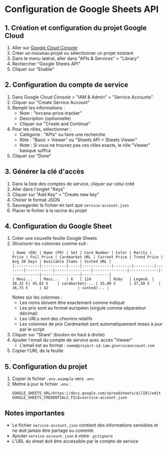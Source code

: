 # Configuration de Google Sheets API

## 1. Création et configuration du projet Google Cloud

1. Aller sur [Google Cloud Console](https://console.cloud.google.com/)
2. Créer un nouveau projet ou sélectionner un projet existant
3. Dans le menu latéral, aller dans "APIs & Services" > "Library"
4. Rechercher "Google Sheets API"
5. Cliquer sur "Enable"

## 2. Configuration du compte de service

1. Dans Google Cloud Console > "IAM & Admin" > "Service Accounts"
2. Cliquer sur "Create Service Account"
3. Remplir les informations :
   - Nom : "lorcana-price-tracker"
   - Description (optionnelle)
   - Cliquer sur "Create and Continue"
4. Pour les rôles, sélectionner :
   - Catégorie : "APIs" ou faire une recherche
   - Rôle : "Basic > Viewer" ou "Sheets API > Sheets Viewer"
   - Note : Si vous ne trouvez pas ces rôles exacts, le rôle "Viewer" basique suffira
5. Cliquer sur "Done"

## 3. Générer la clé d'accès

1. Dans la liste des comptes de service, cliquer sur celui créé
2. Aller dans l'onglet "Keys"
3. Cliquer sur "Add Key" > "Create new key"
4. Choisir le format JSON
5. Sauvegarder le fichier en tant que `service-account.json`
6. Placer le fichier à la racine du projet

## 4. Configuration du Google Sheet

1. Créer une nouvelle feuille Google Sheets
2. Structurer les colonnes comme suit :
   ```
   | Name (EN) | Name (FR) | Set | Card Number | Color | Rarity | Price | Foil Price | Cardmarket URL | Current Price | Trend Price | Avg 30 Days | Available Items | Vinted URL |
   |-----------|-----------|-----|-------------|--------|---------|--------|------------|----------------|---------------|-------------|-------------|-----------------|------------|
   | Maui...   | Maui...   | 6   | 124        | Ruby   | Legend. | 38,32 €| 45,62 €    | cardmarket/... | 35,00 €      | 37,50 €    | 36,75 €     | 42             | vinted/... |
   ```
   Notes sur les colonnes :
   - Les noms doivent être exactement comme indiqué
   - Les prix sont au format européen (virgule comme séparateur décimal)
   - Les URLs sont des chemins relatifs
   - Les colonnes de prix Cardmarket sont automatiquement mises à jour par le script
3. Cliquer sur "Share" (bouton en haut à droite)
4. Ajouter l'email du compte de service avec accès "Viewer"
   - L'email est au format : `name@project-id.iam.gserviceaccount.com`
5. Copier l'URL de la feuille

## 5. Configuration du projet

1. Copier le fichier `.env.example` vers `.env`
2. Mettre à jour le fichier `.env` :
   ```
   GOOGLE_SHEETS_URL=https://docs.google.com/spreadsheets/d/[ID]/edit
   GOOGLE_SHEETS_CREDENTIALS_FILE=service-account.json
   ```

## Notes importantes

- Le fichier `service-account.json` contient des informations sensibles et ne doit jamais être partagé ou commité
- Ajouter `service-account.json` à votre `.gitignore`
- L'URL du sheet doit être accessible par le compte de service
